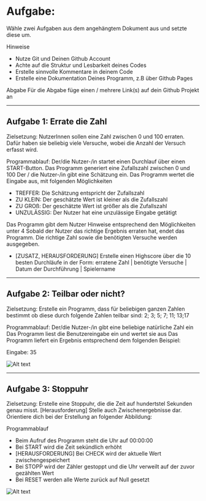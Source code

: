 # Aufgabe:

Wähle zwei Aufgaben aus dem angehängtem Dokument aus und setzte diese um.

Hinweise

- Nutze Git und Deinen Github Account
- Achte auf die Struktur und Lesbarkeit deines Codes
- Erstelle sinnvolle Kommentare in deinem Code
- Erstelle eine Dokumentation Deines Programm, z.B über Github Pages

Abgabe
Für die Abgabe füge einen / mehrere Link(s) auf dein Github Projekt an

---

## Aufgabe 1: Errate die Zahl

Zielsetzung:
NutzerInnen sollen eine Zahl zwischen 0 und 100 erraten. Dafür haben sie beliebig viele Versuche, wobei die Anzahl der Versuch erfasst wird.

Programmablauf:
Der/die Nutzer-/in startet einen Durchlauf über einen START-Button.
Das Programm generiert eine Zufallszahl zwischen 0 und 100
Der / die Nutzer-/in gibt eine Schätzung ein.
Das Programm wertet die Eingabe aus, mit folgenden Möglichkeiten

- TREFFER: Die Schätzung entspricht der Zufallszahl
- ZU KLEIN: Der geschätzte Wert ist kleiner als die Zufallszahl
- ZU GROß: Der geschätzte Wert ist größer als die Zufallszahl
- UNZULÄSSIG: Der Nutzer hat eine unzulässige Eingabe getätigt

Das Programm gibt dem Nutzer Hinweise entsprechend den Möglichkeiten unter 4
Sobald der Nutzer das richtige Ergebnis erraten hat, endet das Programm. Die richtige Zahl sowie die benötigten
Versuche werden ausgegeben.

- [ZUSATZ, HERAUSFORDERUNG] Erstelle einen Highscore über die 10 besten Durchläufe in der Form:
  erratene Zahl | benötigte Versuche | Datum der Durchführung | Spielername

---

## Aufgabe 2: Teilbar oder nicht?

Zielsetzung: Erstelle ein Programm, dass für beliebigen ganzen Zahlen bestimmt ob diese durch folgende Zahlen teilbar sind: 2; 3; 5; 7; 11; 13;17

Programmablauf:
Der/die Nutzer-/in gibt eine beliebige natürliche Zahl ein
Das Programm liest die Benutzereingabe ein und wertet sie aus
Das Programm liefert ein Ergebnis entsprechend dem folgenden Beispiel:

Eingabe: 35

![Alt text](/uebungsaufgaben/%C3%9CA-30-11-22/img/Screenshot%202022-11-30%20100424.png)

---

## Aufgabe 3: Stoppuhr

Zielsetzung:
Erstelle eine Stoppuhr, die die Zeit auf hundertstel Sekunden genau misst.
[Herausforderung] Stelle auch Zwischenergebnisse dar.
Orientiere dich bei der Erstellung an folgender Abbildung:

Programmablauf

- Beim Aufruf des Programm steht die Uhr auf 00:00:00
- Bei START wird die Zeit sekündlich erhöht
- [HERAUSFORDERUNG] Bei CHECK wird der aktuelle Wert zwischengespeichert
- Bei STOPP wird der Zähler gestoppt und die Uhr verweilt auf der zuvor gezählten Wert
- Bei RESET werden alle Werte zurück auf Null gesetzt

![Alt text](/uebungsaufgaben/%C3%9CA-30-11-22/img/Screenshot%202022-11-30%20095700.png)
